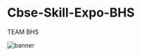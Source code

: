 # Cbse-Skill-Expo-BHS
TEAM BHS

![banner]([https://user-images.githubusercontent.com/23727056/87433896-78ae9700-c607-11ea-9ca6-9cdbe3f67998.jpg](https://resize.indiatvnews.com/en/centered/newbucket/1200_675/2025/01/cbse-recruitment-2025-1-1735729930.webp))
